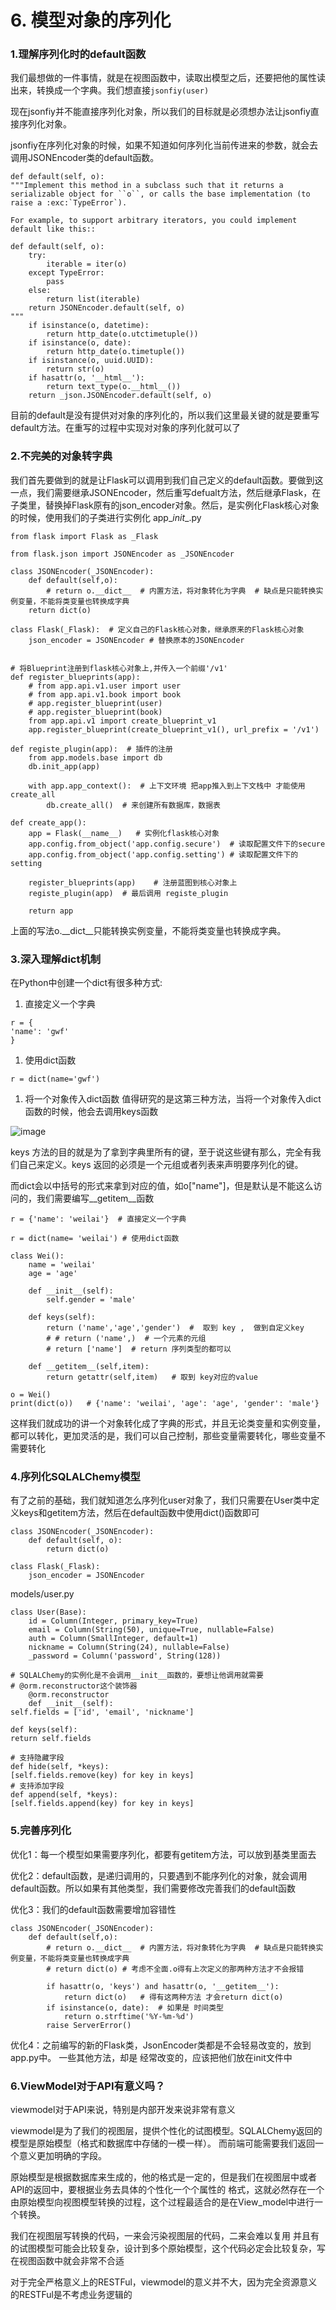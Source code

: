 # 6\. 模型对象的序列化

### 1.理解序列化时的default函数

我们最想做的一件事情，就是在视图函数中，读取出模型之后，还要把他的属性读出来，转换成一个字典。我们想直接`jsonfiy(user)`

现在jsonfiy并不能直接序列化对象，所以我们的目标就是必须想办法让jsonfiy直接序列化对象。

jsonfiy在序列化对象的时候，如果不知道如何序列化当前传进来的参数，就会去调用JSONEncoder类的default函数。
```
def default(self, o):
"""Implement this method in a subclass such that it returns a
serializable object for ``o``, or calls the base implementation (to
raise a :exc:`TypeError`).

For example, to support arbitrary iterators, you could implement
default like this::

def default(self, o):
    try:
        iterable = iter(o)
    except TypeError:
        pass
    else:
        return list(iterable)
    return JSONEncoder.default(self, o)
"""
    if isinstance(o, datetime):
        return http_date(o.utctimetuple())
    if isinstance(o, date):
        return http_date(o.timetuple())
    if isinstance(o, uuid.UUID):
        return str(o)
    if hasattr(o, '__html__'):
        return text_type(o.__html__())
    return _json.JSONEncoder.default(self, o)
```
目前的default是没有提供对对象的序列化的，所以我们这里最关键的就是要重写default方法。在重写的过程中实现对对象的序列化就可以了

### 2.不完美的对象转字典

我们首先要做到的就是让Flask可以调用到我们自己定义的default函数。要做到这一点，我们需要继承JSONEncoder，然后重写defualt方法，然后继承Flask，在子类里，替换掉Flask原有的json_encoder对象。然后，是实例化Flask核心对象的时候，使用我们的子类进行实例化
app\__init__.py
```
from flask import Flask as _Flask

from flask.json import JSONEncoder as _JSONEncoder

class JSONEncoder(_JSONEncoder):
	def default(self,o):
		# return o.__dict__  # 内置方法，将对象转化为字典  # 缺点是只能转换实例变量，不能将类变量也转换成字典
    return dict(o)

class Flask(_Flask):  # 定义自己的Flask核心对象，继承原来的Flask核心对象
	json_encoder = JSONEncoder # 替换原本的JSONEncoder


# 将Blueprint注册到flask核心对象上,并传入一个前缀'/v1'
def register_blueprints(app):
    # from app.api.v1.user import user
    # from app.api.v1.book import book
    # app.register_blueprint(user)
    # app.register_blueprint(book)
    from app.api.v1 import create_blueprint_v1
    app.register_blueprint(create_blueprint_v1(), url_prefix = '/v1')

def registe_plugin(app):  # 插件的注册
    from app.models.base import db
    db.init_app(app)

    with app.app_context():  # 上下文环境 把app推入到上下文栈中 才能使用create_all
        db.create_all()  # 来创建所有数据库，数据表

def create_app():
    app = Flask(__name__)   # 实例化flask核心对象
    app.config.from_object('app.config.secure')  # 读取配置文件下的secure
    app.config.from_object('app.config.setting') # 读取配置文件下的setting

    register_blueprints(app)    # 注册蓝图到核心对象上
    registe_plugin(app)  # 最后调用 registe_plugin

    return app
```
上面的写法o.__dict__只能转换实例变量，不能将类变量也转换成字典。

### 3.深入理解dict机制

在Python中创建一个dict有很多种方式:

1.  直接定义一个字典
```
r = {
'name': 'gwf'
}
```
1.  使用dict函数
```
r = dict(name='gwf')
```

1.  将一个对象传入dict函数 值得研究的是这第三种方法，当将一个对象传入dict函数的时候，他会去调用keys函数


![image](http://upload-images.jianshu.io/upload_images/14597179-b9ec37217f768ff1?imageMogr2/auto-orient/strip%7CimageView2/2/w/1240) 

keys 方法的目的就是为了拿到字典里所有的键，至于说这些键有那么，完全有我们自己来定义。keys 返回的必须是一个元组或者列表来声明要序列化的键。

而dict会以中括号的形式来拿到对应的值，如o["name"]，但是默认是不能这么访问的，我们需要编写__getitem__函数
```
r = {'name': 'weilai'}  # 直接定义一个字典

r = dict(name= 'weilai') # 使用dict函数

class Wei():
    name = 'weilai'
    age = 'age'

    def __init__(self):
        self.gender = 'male'

    def keys(self):   
        return ('name','age','gender')  #  取到 key ,  做到自定义key 
        # # return ('name',)  # 一个元素的元组
        # return ['name']  # return 序列类型的都可以

    def __getitem__(self,item):  
        return getattr(self,item)   # 取到 key对应的value

o = Wei()
print(dict(o))   # {'name': 'weilai', 'age': 'age', 'gender': 'male'}
 ```
这样我们就成功的讲一个对象转化成了字典的形式，并且无论类变量和实例变量，都可以转化，更加灵活的是，我们可以自己控制，那些变量需要转化，哪些变量不需要转化

### 4.序列化SQLALChemy模型

有了之前的基础，我们就知道怎么序列化user对象了，我们只需要在User类中定义keys和getitem方法，然后在default函数中使用dict()函数即可
```
class JSONEncoder(_JSONEncoder):
    def default(self, o):
        return dict(o)

class Flask(_Flask):
    json_encoder = JSONEncoder
```
models/user.py
```
class User(Base):
    id = Column(Integer, primary_key=True)
    email = Column(String(50), unique=True, nullable=False)
    auth = Column(SmallInteger, default=1)
    nickname = Column(String(24), nullable=False)
    _password = Column('password', String(128))

# SQLALChemy的实例化是不会调用__init__函数的，要想让他调用就需要
# @orm.reconstructor这个装饰器
    @orm.reconstructor
    def __init__(self):
self.fields = ['id', 'email', 'nickname']

def keys(self):
return self.fields

# 支持隐藏字段
def hide(self, *keys):
[self.fields.remove(key) for key in keys]
# 支持添加字段
def append(self, *keys):
[self.fields.append(key) for key in keys]
```
### 5.完善序列化

优化1：每一个模型如果需要序列化，都要有getitem方法，可以放到基类里面去

优化2：default函数，是递归调用的，只要遇到不能序列化的对象，就会调用default函数。所以如果有其他类型，我们需要修改完善我们的default函数

优化3：我们的default函数需要增加容错性
```
class JSONEncoder(_JSONEncoder):
	def default(self,o):
		# return o.__dict__  # 内置方法，将对象转化为字典  # 缺点是只能转换实例变量，不能将类变量也转换成字典
		# return dict(o) # 考虑不全面.o得有上次定义的那两种方法才不会报错

		if hasattr(o, 'keys') and hasattr(o, '__getitem__'):
			return dict(o)   # 得有这两种方法 才会return dict(o)
		if isinstance(o, date):  # 如果是 时间类型
			return o.strftime('%Y-%m-%d')
		raise ServerError()
```
优化4：之前编写的新的Flask类，JsonEncoder类都是不会轻易改变的，放到app.py中。
一些其他方法，却是 经常改变的，应该把他们放在init文件中

### 6.ViewModel对于API有意义吗？

viewmodel对于API来说，特别是内部开发来说非常有意义

viewmodel是为了我们的视图层，提供个性化的试图模型。SQLALChemy返回的模型是原始模型（格式和数据库中存储的一模一样）。 而前端可能需要我们返回一个意义更加明确的字段。

原始模型是根据数据库来生成的，他的格式是一定的，但是我们在视图层中或者API的返回中，要根据业务去具体的个性化一个个属性的 格式，这就必然存在一个由原始模型向视图模型转换的过程，这个过程最适合的是在View_model中进行一个转换。

我们在视图层写转换的代码，一来会污染视图层的代码，二来会难以复用 并且有的试图模型可能会比较复杂，设计到多个原始模型，这个代码必定会比较复杂，写在视图函数中就会非常不合适

对于完全严格意义上的RESTFul，viewmodel的意义并不大，因为完全资源意义的RESTFul是不考虑业务逻辑的
